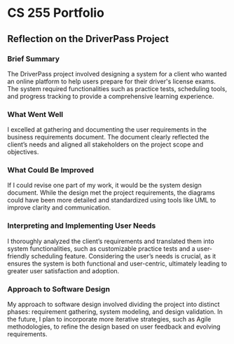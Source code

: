 # CS 255 Portfolio

## Reflection on the DriverPass Project

### Brief Summary
The DriverPass project involved designing a system for a client who wanted an online platform to help users prepare for their driver's license exams. The system required functionalities such as practice tests, scheduling tools, and progress tracking to provide a comprehensive learning experience.

### What Went Well
I excelled at gathering and documenting the user requirements in the business requirements document. The document clearly reflected the client’s needs and aligned all stakeholders on the project scope and objectives.

### What Could Be Improved
If I could revise one part of my work, it would be the system design document. While the design met the project requirements, the diagrams could have been more detailed and standardized using tools like UML to improve clarity and communication.

### Interpreting and Implementing User Needs
I thoroughly analyzed the client’s requirements and translated them into system functionalities, such as customizable practice tests and a user-friendly scheduling feature. Considering the user’s needs is crucial, as it ensures the system is both functional and user-centric, ultimately leading to greater user satisfaction and adoption.

### Approach to Software Design
My approach to software design involved dividing the project into distinct phases: requirement gathering, system modeling, and design validation. In the future, I plan to incorporate more iterative strategies, such as Agile methodologies, to refine the design based on user feedback and evolving requirements.
